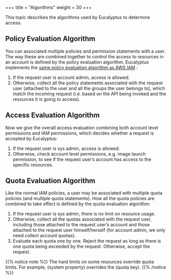 +++
title = "Algorithms"
weight = 30
+++

This topic describes the algorithms used by Eucalyptus to determine access.
## Policy Evaluation Algorithm
You can associated multiple policies and permission statements with a user. The way these are combined together to control the access to resources in an account is defined by the policy evaluation algorithm. Eucalyptus implements the [same policy evaluation algorithm as AWS IAM](http://docs.aws.amazon.com/IAM/latest/UserGuide/AccessPolicyLanguage_EvaluationLogic.html) : 



1. If the request user is account admin, access is allowed. 
1. Otherwise, collect all the policy statements associated with the request user (attached to the user and all the groups the user belongs to), which match the incoming request (i.e. based on the API being invoked and the resources it is going to access). 

## Access Evaluation Algorithm
Now we give the overall access evaluation combining both account level permissions and IAM permissions, which decides whether a request is accepted by Eucalyptus: 



1. If the request user is sys admin, access is allowed. 
1. Otherwise, check account level permissions, e.g. image launch permission, to see if the request user’s account has access to the specific resources. 

## Quota Evaluation Algorithm
Like the normal IAM policies, a user may be associated with multiple quota policies (and multiple quota statements). How all the quota policies are combined to take effect is defined by the quota evaluation algorithm: 



1. If the request user is sys admin, there is no limit on resource usage. 
1. Otherwise, collect all the quotas associated with the request user, including those attached to the request user’s account and those attached to the request user himself/herself (for account admin, we only need collect account quotas). 
1. Evaluate each quota one by one. Reject the request as long as there is one quota being exceeded by the request. Otherwise, accept the request. 

{{% notice note %}}
The hard limits on some resources override quota limits. For example, (system property) overrides the (quota key). 
{{% /notice %}}
